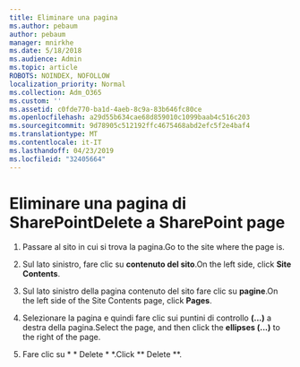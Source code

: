 ```yaml
---
title: Eliminare una pagina
ms.author: pebaum
author: pebaum
manager: mnirkhe
ms.date: 5/18/2018
ms.audience: Admin
ms.topic: article
ROBOTS: NOINDEX, NOFOLLOW
localization_priority: Normal
ms.collection: Adm_O365
ms.custom: ''
ms.assetid: c0fde770-ba1d-4aeb-8c9a-83b646fc80ce
ms.openlocfilehash: a29d55b634cae68d859010c1099baab4c516c203
ms.sourcegitcommit: 9d78905c512192ffc4675468abd2efc5f2e4baf4
ms.translationtype: MT
ms.contentlocale: it-IT
ms.lasthandoff: 04/23/2019
ms.locfileid: "32405664"
---
```

# <a name="delete-a-sharepoint-page"></a><span data-ttu-id="11187-102">Eliminare una pagina di SharePoint</span><span class="sxs-lookup"><span data-stu-id="11187-102">Delete a SharePoint page</span></span>

1. <span data-ttu-id="11187-103">Passare al sito in cui si trova la pagina.</span><span class="sxs-lookup"><span data-stu-id="11187-103">Go to the site where the page is.</span></span>
    
2. <span data-ttu-id="11187-104">Sul lato sinistro, fare clic su **contenuto del sito**.</span><span class="sxs-lookup"><span data-stu-id="11187-104">On the left side, click **Site Contents**.</span></span> 
    
3. <span data-ttu-id="11187-105">Sul lato sinistro della pagina contenuto del sito fare clic su **pagine**.</span><span class="sxs-lookup"><span data-stu-id="11187-105">On the left side of the Site Contents page, click **Pages**.</span></span> 
    
4. <span data-ttu-id="11187-106">Selezionare la pagina e quindi fare clic sui puntini di controllo **(...)** a destra della pagina.</span><span class="sxs-lookup"><span data-stu-id="11187-106">Select the page, and then click the **ellipses (...)** to the right of the page.</span></span> 
    
5. <span data-ttu-id="11187-107">Fare clic su \* \* Delete \* \*.</span><span class="sxs-lookup"><span data-stu-id="11187-107">Click \*\* Delete \*\*.</span></span> 
    

